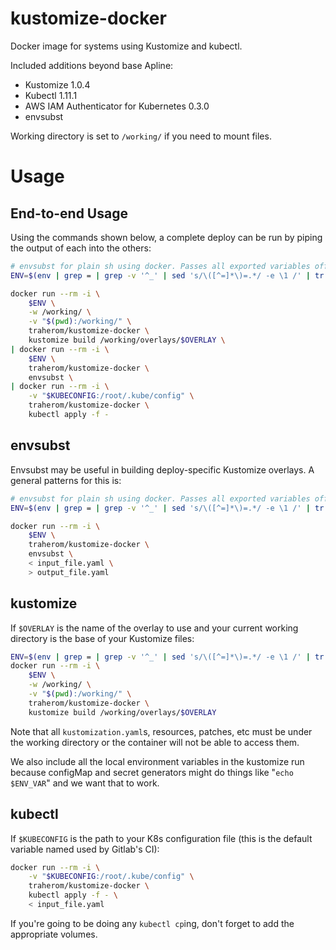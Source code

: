 # kustomize-docker
Docker image for systems using Kustomize and kubectl.

Included additions beyond base Apline:
- Kustomize 1.0.4
- Kubectl 1.11.1
- AWS IAM Authenticator for Kubernetes 0.3.0
- envsubst

Working directory is set to `/working/` if you need to mount files.

# Usage
## End-to-end Usage
Using the commands shown below, a complete deploy can be run by piping the output of each into the others:

```bash
# envsubst for plain sh using docker. Passes all exported variables off to docker
ENV=$(env | grep = | grep -v '^_' | sed 's/\([^=]*\)=.*/ -e \1 /' | tr -d '\n')

docker run --rm -i \
    $ENV \
    -w /working/ \
    -v "$(pwd):/working/" \
    traherom/kustomize-docker \
    kustomize build /working/overlays/$OVERLAY \
| docker run --rm -i \
    $ENV \
    traherom/kustomize-docker \
    envsubst \
| docker run --rm -i \
    -v "$KUBECONFIG:/root/.kube/config" \
    traherom/kustomize-docker \
    kubectl apply -f -
```

## envsubst
Envsubst may be useful in building deploy-specific Kustomize overlays. A general patterns for this is:

```bash
# envsubst for plain sh using docker. Passes all exported variables off to docker
ENV=$(env | grep = | grep -v '^_' | sed 's/\([^=]*\)=.*/ -e \1 /' | tr -d '\n')

docker run --rm -i \
    $ENV \
    traherom/kustomize-docker \
    envsubst \
    < input_file.yaml \
    > output_file.yaml
```

## kustomize
If `$OVERLAY` is the name of the overlay to use and your current working directory is the base of your
Kustomize files:

```bash
ENV=$(env | grep = | grep -v '^_' | sed 's/\([^=]*\)=.*/ -e \1 /' | tr -d '\n')
docker run --rm -i \
    $ENV \
    -w /working/ \
    -v "$(pwd):/working/" \
    traherom/kustomize-docker \
    kustomize build /working/overlays/$OVERLAY
```

Note that all `kustomization.yaml`s, resources, patches, etc must be under the working directory or the
container will not be able to access them.

We also include all the local environment variables in the kustomize run because configMap and secret
generators might do things like "`echo $ENV_VAR`" and we want that to work.

## kubectl
If `$KUBECONFIG` is the path to your K8s configuration file (this is the default variable named used by Gitlab's CI):

```bash
docker run --rm -i \
    -v "$KUBECONFIG:/root/.kube/config" \
    traherom/kustomize-docker \
    kubectl apply -f - \
    < input_file.yaml
```

If you're going to be doing any `kubectl cp`ing, don't forget to add the appropriate volumes.
